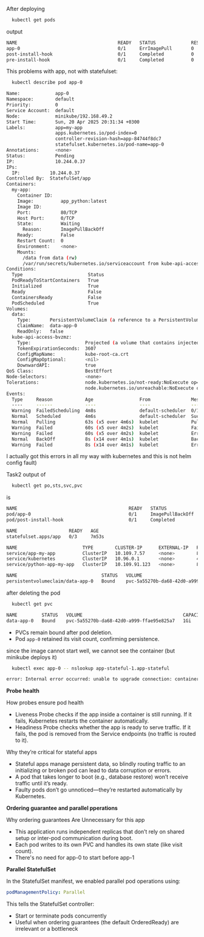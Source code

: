 After deploying
```bash
  kubectl get pods
```
output
```bash
NAME                                     READY   STATUS             RESTARTS   AGE
app-0                                    0/1     ErrImagePull       0          2m7s
post-install-hook                        0/1     Completed          0          2m7s
pre-install-hook                         0/1     Completed          0          43s
```

This problems with app, not with statefulset:

```bash
  kubectl describe pod app-0
```
```bash
Name:             app-0
Namespace:        default
Priority:         0
Service Account:  default
Node:             minikube/192.168.49.2
Start Time:       Sun, 20 Apr 2025 20:31:34 +0300
Labels:           app=my-app
                  apps.kubernetes.io/pod-index=0
                  controller-revision-hash=app-84744f8dc7
                  statefulset.kubernetes.io/pod-name=app-0
Annotations:      <none>
Status:           Pending
IP:               10.244.0.37
IPs:
  IP:           10.244.0.37
Controlled By:  StatefulSet/app
Containers:
  my-app:
    Container ID:   
    Image:          app_python:latest
    Image ID:       
    Port:           80/TCP
    Host Port:      0/TCP
    State:          Waiting
      Reason:       ImagePullBackOff
    Ready:          False
    Restart Count:  0
    Environment:    <none>
    Mounts:
      /data from data (rw)
      /var/run/secrets/kubernetes.io/serviceaccount from kube-api-access-bvzmz (ro)
Conditions:
  Type                        Status
  PodReadyToStartContainers   True 
  Initialized                 True 
  Ready                       False 
  ContainersReady             False 
  PodScheduled                True 
Volumes:
  data:
    Type:       PersistentVolumeClaim (a reference to a PersistentVolumeClaim in the same namespace)
    ClaimName:  data-app-0
    ReadOnly:   false
  kube-api-access-bvzmz:
    Type:                    Projected (a volume that contains injected data from multiple sources)
    TokenExpirationSeconds:  3607
    ConfigMapName:           kube-root-ca.crt
    ConfigMapOptional:       <nil>
    DownwardAPI:             true
QoS Class:                   BestEffort
Node-Selectors:              <none>
Tolerations:                 node.kubernetes.io/not-ready:NoExecute op=Exists for 300s
                             node.kubernetes.io/unreachable:NoExecute op=Exists for 300s
Events:
  Type     Reason            Age                 From               Message
  ----     ------            ----                ----               -------
  Warning  FailedScheduling  4m8s                default-scheduler  0/1 nodes are available: pod has unbound immediate PersistentVolumeClaims. preemption: 0/1 nodes are available: 1 Preemption is not helpful for scheduling.
  Normal   Scheduled         4m6s                default-scheduler  Successfully assigned default/app-0 to minikube
  Normal   Pulling           63s (x5 over 4m6s)  kubelet            Pulling image "app_python:latest"
  Warning  Failed            60s (x5 over 4m2s)  kubelet            Failed to pull image "app_python:latest": Error response from daemon: pull access denied for app_python, repository does not exist or may require 'docker login': denied: requested access to the resource is denied
  Warning  Failed            60s (x5 over 4m2s)  kubelet            Error: ErrImagePull
  Normal   BackOff           8s (x14 over 4m1s)  kubelet            Back-off pulling image "app_python:latest"
  Warning  Failed            8s (x14 over 4m1s)  kubelet            Error: ImagePullBackOff
```

I actually got this errors in all my way with kubernetes and this is not helm config fault)


Task2
output of
```bash
  kubectl get po,sts,svc,pvc
```
is
```bash
NAME                                         READY   STATUS             RESTARTS   AGE
pod/app-0                                    0/1     ImagePullBackOff   0          7m53s
pod/post-install-hook                        0/1     Completed          0          7m53s

NAME                   READY   AGE
statefulset.apps/app   0/3     7m53s

NAME                        TYPE        CLUSTER-IP      EXTERNAL-IP   PORT(S)   AGE
service/app-my-app          ClusterIP   10.109.7.57     <none>        80/TCP    7m53s
service/kubernetes          ClusterIP   10.96.0.1       <none>        443/TCP   4h25m
service/python-app-my-app   ClusterIP   10.109.91.123   <none>        80/TCP    3h54m

NAME                               STATUS   VOLUME                                     CAPACITY   ACCESS MODES   STORAGECLASS   VOLUMEATTRIBUTESCLASS   AGE
persistentvolumeclaim/data-app-0   Bound    pvc-5a55270b-da68-42d0-a999-ffae95e825a7   1Gi        RWO            standard       <unset>                 7m53s
```

after deleting the pod

```bash
  kubectl get pvc
```
```bash
NAME         STATUS   VOLUME                                     CAPACITY   ACCESS MODES   STORAGECLASS   VOLUMEATTRIBUTESCLASS   AGE
data-app-0   Bound    pvc-5a55270b-da68-42d0-a999-ffae95e825a7   1Gi        RWO            standard       <unset>                 12m
```
- PVCs remain bound after pod deletion.
- Pod `app-0` retained its visit count, confirming persistence.

since the image cannot start well, we cannot see the container (but minikube deploys it)
```bash
  kubectl exec app-0 -- nslookup app-stateful-1.app-stateful
```

```bash
error: Internal error occurred: unable to upgrade connection: container not found ("my-app")
```


**Probe health**

How probes ensure pod health
- Liveness Probe checks if the app inside a container is still running. If it fails, Kubernetes restarts the container automatically. 
- Headiness Probe checks whether the app is ready to serve traffic. If it fails, the pod is removed from the Service endpoints (no traffic is routed to it).

Why they’re critical for stateful apps
- Stateful apps manage persistent data, so blindly routing traffic to an initializing or broken pod can lead to data corruption or errors.
- A pod that takes longer to boot (e.g., database restore) won’t receive traffic until it’s ready.
- Faulty pods don’t go unnoticed—they’re restarted automatically by Kubernetes.

**Ordering guarantee and parallel pperations**

Why ordering guarantees Are Unnecessary for this app
- This application runs independent replicas that don’t rely on shared setup or inter-pod communication during boot.
- Each pod writes to its own PVC and handles its own state (like visit count).
- There's no need for app-0 to start before app-1


**Parallel StatefulSet**

In the StatefulSet manifest, we enabled parallel pod operations using:
```yaml
podManagementPolicy: Parallel
```

This tells the StatefulSet controller:
- Start or terminate pods concurrently
- Useful when ordering guarantees (the default OrderedReady) are irrelevant or a bottleneck
